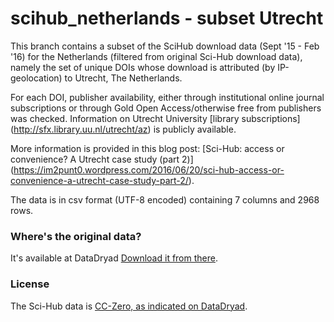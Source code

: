 # scihub_netherlands - subset Utrecht 
This branch contains a subset of the SciHub download data (Sept '15 - Feb '16) for the Netherlands (filtered from original Sci-Hub download data), namely the set of unique DOIs whose download is attributed (by IP-geolocation) to Utrecht, The Netherlands. 

For each DOI, publisher availability, either through institutional online journal subscriptions or through Gold Open Access/otherwise free from publishers was checked. Information on Utrecht University [library subscriptions] (http://sfx.library.uu.nl/utrecht/az) is publicly available.

More information is provided in this blog post: [Sci-Hub: access or convenience? A Utrecht case study (part 2)] (https://im2punt0.wordpress.com/2016/06/20/sci-hub-access-or-convenience-a-utrecht-case-study-part-2/).

The data is in csv format (UTF-8 encoded) containing 7 columns and 2968 rows. 

### Where's the original data?
It's available at DataDryad [Download it from there](http://dx.doi.org/10.5061/dryad.q447c).

### License
The Sci-Hub data is [CC-Zero, as indicated on DataDryad](http://datadryad.org/resource/doi:10.5061/dryad.q447c). 
